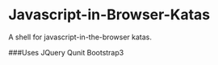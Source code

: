 # Javascript-in-Browser-Katas
A shell for javascript-in-the-browser katas.

###Uses
JQuery
Qunit
Bootstrap3
